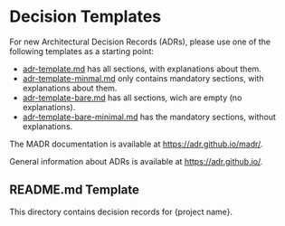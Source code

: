 # Decision Templates

For new Architectural Decision Records (ADRs), please use one of the following templates as a starting point: 

* [adr-template.md](adr-template.md) has all sections, with explanations about them.
* [adr-template-minmal.md](adr-template-minimal.md) only contains mandatory sections, with explanations about them. <!-- ### Consequences also contained, though marked as "optional" -->
* [adr-template-bare.md](adr-template-base.md) has all sections, wich are empty (no explanations).
* [adr-template-bare-minimal.md](adr-template-bare-minmal.md) has the mandatory sections, without explanations. <!-- ### Consequences also contained, though marked as "optional" -->

The MADR documentation is available at <https://adr.github.io/madr/>.

General information about ADRs is available at <https://adr.github.io/>.

## README.md Template

This directory contains decision records for {project name}.